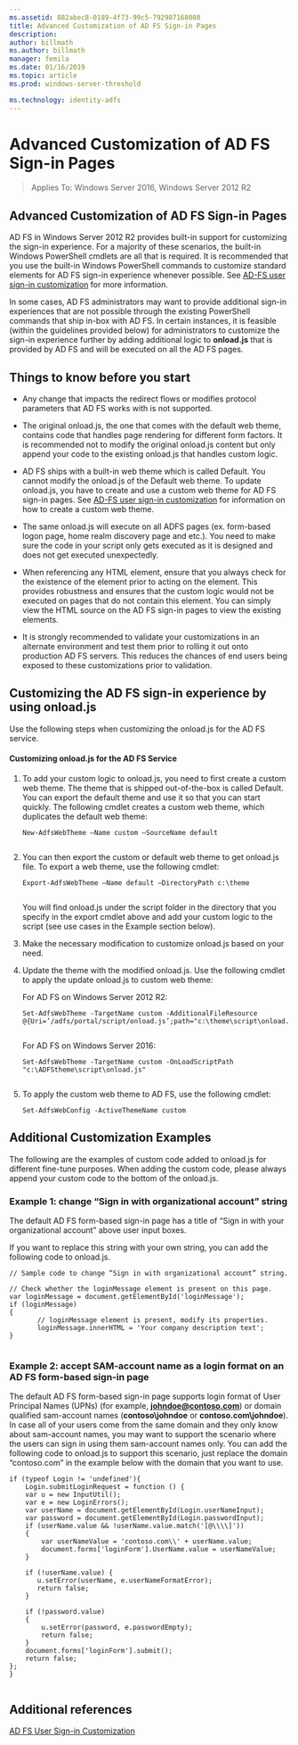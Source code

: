 ```yaml
---
ms.assetid: 882abec8-0189-4f73-99c5-792987168080
title: Advanced Customization of AD FS Sign-in Pages
description:
author: billmath
ms.author: billmath
manager: femila
ms.date: 01/16/2019
ms.topic: article
ms.prod: windows-server-threshold

ms.technology: identity-adfs
---
```




# Advanced Customization of AD FS Sign-in Pages

>Applies To: Windows Server 2016, Windows Server 2012 R2
  
## Advanced Customization of AD FS Sign\-in Pages  
AD FS in Windows Server 2012 R2 provides built\-in support for customizing the sign\-in experience. For a majority of these scenarios, the built\-in Windows PowerShell cmdlets are all that is required.  It is recommended that you use the built\-in Windows PowerShell commands to customize standard elements for AD FS sign\-in experience whenever possible.  See [AD-FS user sign-in customization](AD-FS-user-sign-in-customization.md) for more information.  
  
In some cases, AD FS administrators may want to provide additional sign\-in experiences that are not possible through the existing PowerShell commands that ship in\-box with AD FS. In certain instances, it is feasible \(within the guidelines provided below\) for administrators to customize the sign\-in experience further by adding additional logic to **onload.js** that is provided by AD FS and will be executed on all the AD FS pages.  
  
## Things to know before you start  
  
-   Any change that impacts the redirect flows or modifies protocol parameters that AD FS works with is not supported.
  
-   The original onload.js, the one that comes with the default web theme, contains code that handles page rendering for different form factors. It is recommended not to modify the original onload.js content but only append your code to the existing onload.js that handles custom logic.  
  
-   AD FS ships with a built\-in web theme which is called Default. You cannot modify the onload.js of the Default web theme. To update onload.js, you have to create and use a custom web theme for AD FS sign\-in pages.  See [AD-FS user sign-in customization](AD-FS-user-sign-in-customization.md) for information on how to create a custom web theme.  
  
-   The same onload.js will execute on all ADFS pages \(ex. form\-based logon page, home realm discovery page and etc.\). You need to make sure the code in your script only gets executed as it is designed and does not get executed unexpectedly.  
  
-   When referencing any HTML element, ensure that you always check for the existence of the element prior to acting on the element. This provides robustness and ensures that the custom logic would not be executed on pages that do not contain this element. You can simply view the HTML source on the AD FS sign\-in pages to view the existing elements.  
  
-   It is strongly recommended to validate your customizations in an alternate environment and test them prior to rolling it out onto production AD FS servers. This reduces the chances of end users being exposed to these customizations prior to validation.  
  
## Customizing the AD FS sign\-in experience by using onload.js  
Use the following steps when customizing the onload.js for the AD FS service.  
  
#### Customizing onload.js for the AD FS Service  
  
1.  To add your custom logic to onload.js, you need to first create a custom web theme. The theme that is shipped out\-of\-the\-box is called Default. You can export the default theme and use it so that you can start quickly. The following cmdlet creates a custom web theme, which duplicates the default web theme:  
  
    ```  
    New-AdfsWebTheme –Name custom –SourceName default  
  
    ```  
  
2.  You can then export the custom or default web theme to get onload.js file. To export a web theme, use the following cmdlet:  
  
    ```  
    Export-AdfsWebTheme –Name default –DirectoryPath c:\theme  
  
    ```  
  
    You will find onload.js under the script folder in the directory that you specify in the export cmdlet above and add your custom logic to the script \(see use cases in the Example section below\).  
  
3.  Make the necessary modification to customize onload.js based on your need.  
  
4.  Update the theme with the modified onload.js. Use the following cmdlet to apply the update onload.js to custom web theme:  

     For AD FS on Windows Server 2012 R2:  

    ```  
    Set-AdfsWebTheme -TargetName custom -AdditionalFileResource @{Uri=’/adfs/portal/script/onload.js’;path="c:\theme\script\onload.js"}  
  
    ```  
    For AD FS on Windows Server 2016:

     ```  
    Set-AdfsWebTheme -TargetName custom -OnLoadScriptPath "c:\ADFStheme\script\onload.js"   
  
    ```  
  
5.  To apply the custom web theme to AD FS, use the following cmdlet:  
  
    ```  
    Set-AdfsWebConfig -ActiveThemeName custom  
    ```  
  
## Additional Customization Examples  
The following are the examples of custom code added to onload.js for different fine\-tune purposes. When adding the custom code, please always append your custom code to the bottom of the onload.js.  
  
### Example 1: change “Sign in with organizational account” string  
The default AD FS form\-based sign\-in page has a title of “Sign in with your organizational account” above user input boxes.  
  
If you want to replace this string with your own string, you can add the following code to onload.js.  
  
```  
// Sample code to change “Sign in with organizational account” string.  
  
// Check whether the loginMessage element is present on this page.  
var loginMessage = document.getElementById('loginMessage');  
if (loginMessage)  
{  
       // loginMessage element is present, modify its properties.  
       loginMessage.innerHTML = 'Your company description text';  
}  
  
```  
  
### Example 2: accept SAM\-account name as a login format on an AD FS form\-based sign\-in page  
The default AD FS form\-based sign\-in page supports login format of User Principal Names \(UPNs\) \(for example, **johndoe@contoso.com**\) or domain qualified sam\-account names \(**contoso\\johndoe** or **contoso.com\\johndoe**\). In case all of your users come from the same domain and they only know about sam\-account names, you may want to support the scenario where the users can sign in using them sam\-account names only. You can add the following code to onload.js to support this scenario, just replace the domain “contoso.com” in the example below with the domain that you want to use.  
  
```  
if (typeof Login != 'undefined'){  
    Login.submitLoginRequest = function () {   
    var u = new InputUtil();  
    var e = new LoginErrors();  
    var userName = document.getElementById(Login.userNameInput);  
    var password = document.getElementById(Login.passwordInput);  
    if (userName.value && !userName.value.match('[@\\\\]'))   
    {  
        var userNameValue = 'contoso.com\\' + userName.value;  
        document.forms['loginForm'].UserName.value = userNameValue;  
    }  
  
    if (!userName.value) {  
       u.setError(userName, e.userNameFormatError);  
       return false;  
    }  
  
    if (!password.value)   
    {  
        u.setError(password, e.passwordEmpty);  
        return false;  
    }  
    document.forms['loginForm'].submit();  
    return false;  
};  
}  
  
```  
  
## Additional references 
[AD FS User Sign-in Customization](AD-FS-user-sign-in-customization.md)  
  

